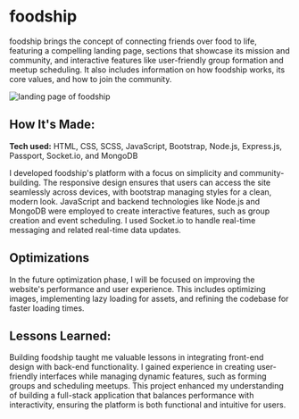 # foodship
foodship brings the concept of connecting friends over food to life, featuring a compelling landing page, sections that showcase its mission and community, and interactive features like user-friendly group formation and meetup scheduling. It also includes information on how foodship works, its core values, and how to join the community.

![landing page of foodship](https://u.cubeupload.com/rzagramonte/Screenshot20241218at.png)

## How It's Made:

**Tech used:** HTML, CSS, SCSS, JavaScript, Bootstrap, Node.js, Express.js, Passport, Socket.io, and MongoDB

I developed foodship's platform with a focus on simplicity and community-building. The responsive design ensures that users can access the site seamlessly across devices, with bootstrap managing styles for a clean, modern look. JavaScript and backend technologies like Node.js and MongoDB were employed to create interactive features, such as group creation and event scheduling. I used Socket.io to handle real-time messaging and related real-time data updates.

## Optimizations

In the future optimization phase, I will be focused on improving the website's performance and user experience. This includes optimizing images, implementing lazy loading for assets, and refining the codebase for faster loading times.

## Lessons Learned:

Building foodship taught me valuable lessons in integrating front-end design with back-end functionality. I gained experience in creating user-friendly interfaces while managing dynamic features, such as forming groups and scheduling meetups. This project enhanced my understanding of building a full-stack application that balances performance with interactivity, ensuring the platform is both functional and intuitive for users.

